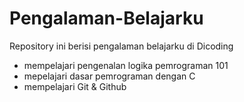 # Pengalaman-Belajarku
Repository ini berisi pengalaman belajarku di Dicoding
- mempelajari pengenalan logika pemrograman 101
-  mepelajari dasar pemrograman dengan C
-  mempelajari Git & Github
